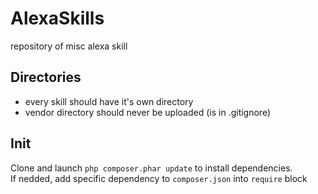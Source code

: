 # AlexaSkills
repository of misc alexa skill
## Directories
- every skill should have it's own directory
- vendor directory should never be uploaded (is in .gitignore)
## Init
Clone and launch `php composer.phar update` to install dependencies. \
If nedded, add specific dependency to `composer.json` into `require` block
